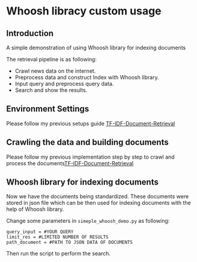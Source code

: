 # Whoosh libracy custom usage

## Introduction

A simple demonstration of using Whoosh library for indexing documents

The retrieval pipeline is as following:

+ Crawl news data on the internet.
+ Preprocess data and construct Index with Whoosh library. 
+ Input query and preprocess query data.
+ Search and show the results.

## Environment Settings

Please follow my previous setups guide [TF-IDF-Document-Retrieval](https://github.com/nttung1110/TF-IDF-Document-Retrieval)

## Crawling the data and building documents

Please follow my previous implementation step by step to crawl and process the documents[TF-IDF-Document-Retrieval](https://github.com/nttung1110/TF-IDF-Document-Retrieval)

## Whoosh library for indexing documents

Now we have the documents being standardized. These documents were stored in json file which can be then used for indexing documents with the help of Whoosh library.

Change some parameters in `simeple_whoosh_demo.py` as following:

```
query_input = #YOUR QUERY
limit_res = #LIMITED NUMBER OF RESULTS
path_document = #PATH TO JSON DATA OF DOCUMENTS
```

Then run the script to perform the search.
